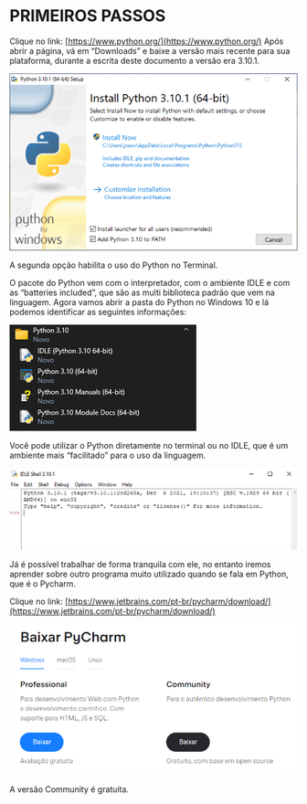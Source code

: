 # PRIMEIROS PASSOS

Clique no link: [https://www.python.org/](https://www.python.org/)
Após abrir a página, vá em “Downloads” e baixe a versão mais recente para sua plataforma, durante a escrita deste documento a versão era 3.10.1.

![Untitled](PRIMEIROS%20%20c606d/Untitled.png)

A segunda opção habilita o uso do Python no Terminal.

O pacote do Python vem com o interpretador, com o ambiente IDLE e com as “batteries included”, que são as multi biblioteca padrão que vem na linguagem.
Agora vamos abrir a pasta do Python no Windows 10 e lá podemos identificar as seguintes informações:

![Untitled](PRIMEIROS%20%20c606d/Untitled%201.png)

Você pode utilizar o Python diretamente no terminal ou no IDLE, que é um ambiente mais “facilitado” para o uso da linguagem.

![Untitled](PRIMEIROS%20%20c606d/Untitled%202.png)

Já é possível trabalhar de forma tranquila com ele, no entanto iremos aprender sobre outro programa muito utilizado quando se fala em Python, que é o Pycharm.

Clique no link: [https://www.jetbrains.com/pt-br/pycharm/download/](https://www.jetbrains.com/pt-br/pycharm/download/)

![Untitled](PRIMEIROS%20%20c606d/Untitled%203.png)

A versão Community é gratuita.
